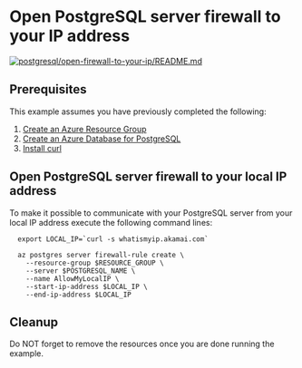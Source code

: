 
# Open PostgreSQL server firewall to your IP address

[![postgresql/open-firewall-to-your-ip/README.md](https://github.com/Azure-Samples/java-on-azure-examples/actions/workflows/postgresql_open-firewall-to-your-ip_README_md.yml/badge.svg)](https://github.com/Azure-Samples/java-on-azure-examples/actions/workflows/postgresql_open-firewall-to-your-ip_README_md.yml)

## Prerequisites

This example assumes you have previously completed the following:

1. [Create an Azure Resource Group](../../group/create/README.md)
1. [Create an Azure Database for PostgreSQL](../create/README.md)
1. [Install curl](https://curl.haxx.se/download.html)

<!-- workflow.include(../create/README.md) -->

## Open PostgreSQL server firewall to your local IP address

To make it possible to communicate with your PostgreSQL server from your local IP
address execute the following command lines:

```shell
  export LOCAL_IP=`curl -s whatismyip.akamai.com`

  az postgres server firewall-rule create \
    --resource-group $RESOURCE_GROUP \
    --server $POSTGRESQL_NAME \
    --name AllowMyLocalIP \
    --start-ip-address $LOCAL_IP \
    --end-ip-address $LOCAL_IP
```

## Cleanup

<!-- workflow.directOnly()

  az group delete --name $RESOURCE_GROUP --yes || true

  -->

Do NOT forget to remove the resources once you are done running the example.
